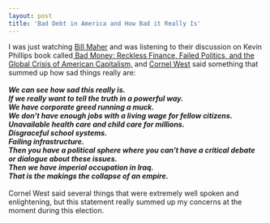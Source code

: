 ```yaml
---
layout: post
title: 'Bad Debt in America and How Bad it Really Is'
---
```

I was just watching <a href="http://www.hbo.com/billmaher/">Bill Maher</a> and was listening to their discussion on Kevin Phillips book called<a href="http://search.barnesandnoble.com/Bad-Money/Kevin-Phillips/e/9780670019076/"> Bad Money: Reckless Finance, Failed Politics, and the Global Crisis of American Capitalism,</a> and <a href="http://en.wikipedia.org/wiki/Cornel_West">Cornel West</a> said something that summed up how sad things really are:<br /><br /><span style="font-style: italic; font-weight: bold;">We can see how sad this really is.</span><br /><span style="font-style: italic; font-weight: bold;">If we really want to tell the truth in a powerful way.</span><br /><span style="font-style: italic; font-weight: bold;">We have corporate greed running a muck.</span><br /><span style="font-style: italic; font-weight: bold;">We don't have enough jobs with a living wage for fellow citizens.</span><br /><span style="font-style: italic; font-weight: bold;">Unavailable health care and child care for millions.</span><br /><span style="font-style: italic; font-weight: bold;">Disgraceful school systems.</span><br /><span style="font-style: italic; font-weight: bold;">Failing infrastructure.</span><br /><span style="font-style: italic; font-weight: bold;">Then you have a political sphere where you can't have a critical debate or dialogue about these issues.</span><br /><span style="font-style: italic; font-weight: bold;">Then we have imperial occupation in Iraq.</span><br /><span style="font-style: italic; font-weight: bold;">That is the makings the collapse of an empire.</span><br /><br />Cornel West said several things that were extremely well spoken and enlightening, but this statement really summed up my concerns at the moment during this election.